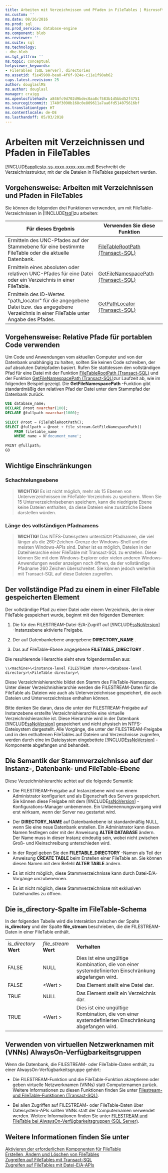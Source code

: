 ```yaml
---
title: Arbeiten mit Verzeichnissen und Pfaden in FileTables | Microsoft-Dokumentation
ms.custom: ''
ms.date: 08/26/2016
ms.prod: sql
ms.prod_service: database-engine
ms.component: blob
ms.reviewer: ''
ms.suite: sql
ms.technology:
- dbe-blob
ms.tgt_pltfrm: ''
ms.topic: conceptual
helpviewer_keywords:
- FileTables [SQL Server], directories
ms.assetid: f1e45900-bea0-4f6f-924e-c11e1f98ab62
caps.latest.revision: 25
author: douglaslMS
ms.author: douglasl
manager: craigg
ms.openlocfilehash: a846fc9d702d9bdec0aa8cf583b1d5bbd52f4751
ms.sourcegitcommit: 1740f3090b168c0e809611a7aa6fd514075616bf
ms.translationtype: HT
ms.contentlocale: de-DE
ms.lasthandoff: 05/03/2018
---
```

# <a name="work-with-directories-and-paths-in-filetables"></a>Arbeiten mit Verzeichnissen und Pfaden in FileTables
[!INCLUDE[appliesto-ss-xxxx-xxxx-xxx-md](../../includes/appliesto-ss-xxxx-xxxx-xxx-md.md)]
  Beschreibt die Verzeichnisstruktur, mit der die Dateien in FileTables gespeichert werden.  
  
##  <a name="HowToDirectories"></a> Vorgehensweise: Arbeiten mit Verzeichnissen und Pfaden in FileTables  
 Sie können die folgenden drei Funktionen verwenden, um mit FileTable-Verzeichnissen in [!INCLUDE[tsql](../../includes/tsql-md.md)]zu arbeiten:  
  
|Für dieses Ergebnis|Verwenden Sie diese Funktion|  
|------------------------|-----------------------|  
|Ermitteln des UNC-Pfades auf der Stammebene für eine bestimmte FileTable oder die aktuelle Datenbank.|[FileTableRootPath &#40;Transact-SQL&#41;](../../relational-databases/system-functions/filetablerootpath-transact-sql.md)|  
|Ermitteln eines absoluten oder relativen UNC-Pfades für eine Datei oder ein Verzeichnis in einer FileTable.|[GetFileNamespacePath &#40;Transact-SQL&#41;](../../relational-databases/system-functions/getfilenamespacepath-transact-sql.md)|  
|Ermitteln des ID-Wertes "path_locator" für die angegebene Datei bzw. das angegebene Verzeichnis in einer FileTable unter Angabe des Pfades.|[GetPathLocator &#40;Transact-SQL&#41;](../../relational-databases/system-functions/getpathlocator-transact-sql.md)|  
  
##  <a name="BestPracticeRelativePaths"></a> Vorgehensweise: Relative Pfade für portablen Code verwenden  
 Um Code und Anwendungen vom aktuellen Computer und von der Datenbank unabhängig zu halten, sollten Sie keinen Code schreiben, der auf absoluten Dateipfaden basiert. Rufen Sie stattdessen den vollständigen Pfad für eine Datei mit der Funktion [FileTableRootPath &#40;Transact-SQL&#41;](../../relational-databases/system-functions/filetablerootpath-transact-sql.md) und der Funktion [GetFileNamespacePath &#40;Transact-SQL&#41;](../../relational-databases/system-functions/getfilenamespacepath-transact-sql.md)zur Laufzeit ab, wie im folgenden Beispiel gezeigt. Die **GetFileNamespacePath** -Funktion gibt standardmäßig den relativen Pfad der Datei unter dem Stammpfad der Datenbank zurück.  
  
```sql  
USE database_name;  
DECLARE @root nvarchar(100);  
DECLARE @fullpath nvarchar(1000);  
  
SELECT @root = FileTableRootPath();  
SELECT @fullpath = @root + file_stream.GetFileNamespacePath()  
    FROM filetable_name  
    WHERE name = N'document_name';  
  
PRINT @fullpath;  
GO  
```  
  
##  <a name="restrictions"></a> Wichtige Einschränkungen  
  
###  <a name="nesting"></a> Schachtelungsebene  
  
> **WICHTIG!** Es ist nicht möglich, mehr als 15 Ebenen von Unterverzeichnissen im FileTable-Verzeichnis zu speichern. Wenn Sie 15 Unterverzeichnisebenen speichern, kann die niedrigste Ebene keine Dateien enthalten, da diese Dateien eine zusätzliche Ebene darstellen würden.  
  
###  <a name="fqnlength"></a> Länge des vollständigen Pfadnamens  
  
> **WICHTIG!** Das NTFS-Dateisystem unterstützt Pfadnamen, die viel länger als die 260-Zeichen-Grenze der Windows-Shell und der meisten Windows-APIs sind. Daher ist es möglich, Dateien in der Dateihierarchie einer FileTable mit Transact-SQL zu erstellen. Diese können Sie mit dem Windows-Explorer oder vielen anderen Windows-Anwendungen weder anzeigen noch öffnen, da der vollständige Pfadname 260 Zeichen überschreitet. Sie können jedoch weiterhin mit Transact-SQL auf diese Dateien zugreifen.  
  
##  <a name="fullpath"></a> Der vollständige Pfad zu einem in einer FileTable gespeicherten Element  
 Der vollständige Pfad zu einer Datei oder einem Verzeichnis, der in einer FileTable gespeichert wurde, beginnt mit den folgenden Elementen:  
  
1.  Die für den FILESTREAM-Datei-E/A-Zugriff auf [!INCLUDE[ssNoVersion](../../includes/ssnoversion-md.md)] -Instanzebene aktivierte Freigabe.  
  
2.  Der auf Datenbankebene angegebene **DIRECTORY_NAME** .  
  
3.  Das auf FileTable-Ebene angegebene **FILETABLE_DIRECTORY** .  
  
 Die resultierende Hierarchie sieht etwa folgendermaßen aus:  
  
 `\\<machine>\<instance-level FILESTREAM share>\<database-level directory>\<FileTable directory>\`  
  
 Diese Verzeichnishierarchie bildet den Stamm des FileTable-Namespace. Unter dieser Verzeichnishierarchie werden die FILESTREAM-Daten für die FileTable als Dateien wie auch als Unterverzeichnisse gespeichert, die auch Dateien und Unterverzeichnisse enthalten können.  
  
 Bitte denken Sie daran, dass die unter der FILESTREAM-Freigabe auf Instanzebene erstellte Verzeichnishierarchie eine virtuelle Verzeichnishierarchie ist. Diese Hierarchie wird in der Datenbank [!INCLUDE[ssNoVersion](../../includes/ssnoversion-md.md)] gespeichert und nicht physisch im NTFS-Dateisystem dargestellt. Alle Vorgänge, die unter der FILESTREAM-Freigabe und in den enthaltenen FileTables auf Dateien und Verzeichnisse zugreifen, werden durch eine im Dateisystem eingebettete [!INCLUDE[ssNoVersion](../../includes/ssnoversion-md.md)] -Komponente abgefangen und behandelt.  
  
##  <a name="roots"></a> Die Semantik der Stammverzeichnisse auf der Instanz-, Datenbank- und FileTable-Ebene  
 Diese Verzeichnishierarchie achtet auf die folgende Semantik:  
  
-   Die FILESTREAM-Freigabe auf Instanzebene wird von einem Administrator konfiguriert und als Eigenschaft des Servers gespeichert. Sie können diese Freigabe mit dem [!INCLUDE[ssNoVersion](../../includes/ssnoversion-md.md)] -Konfigurations-Manager umbenennen. Ein Umbenennungsvorgang wird erst wirksam, wenn der Server neu gestartet wird.  
  
-   Der **DIRECTORY_NAME** auf Datenbankebene ist standardmäßig NULL, wenn Sie eine neue Datenbank erstellen. Ein Administrator kann diesen Namen festlegen oder mit der Anweisung **ALTER DATABASE** ändern. Der Name muss in dieser Instanz eindeutig sein, wobei nicht zwischen Groß- und Kleinschreibung unterschieden wird.  
  
-   In der Regel geben Sie den **FILETABLE_DIRECTORY** -Namen als Teil der Anweisung **CREATE TABLE** beim Erstellen einer FileTable an. Sie können diesen Namen mit dem Befehl **ALTER TABLE** ändern.  
  
-   Es ist nicht möglich, diese Stammverzeichnisse kann durch Datei-E/A-Vorgänge umzubenennen.  
  
-   Es ist nicht möglich, diese Stammverzeichnisse mit exklusiven Dateihandles zu öffnen.  
  
##  <a name="is_directory"></a> Die is_directory-Spalte im FileTable-Schema  
 In der folgenden Tabelle wird die Interaktion zwischen der Spalte **is_directory** und der Spalte **file_stream** beschrieben, die die FILESTREAM-Daten in einer FileTable enthält.  
  
||||  
|-|-|-|  
|*is_directory* **Wert**|*file_stream* **Wert**|**Verhalten**|  
|FALSE|NULL|Dies ist eine ungültige Kombination, die von einer systemdefinierten Einschränkung abgefangen wird.|  
|FALSE|\<Wert >|Das Element stellt eine Datei dar.|  
|TRUE|NULL|Das Element stellt ein Verzeichnis dar.|  
|TRUE|\<Wert >|Dies ist eine ungültige Kombination, die von einer systemdefinierten Einschränkung abgefangen wird.|  
  
##  <a name="alwayson"></a> Verwenden von virtuellen Netzwerknamen mit (VNNs) AlwaysOn-Verfügbarkeitsgruppen  
 Wenn die Datenbank, die FILESTREAM- oder FileTable-Daten enthält, zu einer AlwaysOn-Verfügbarkeitsgruppe gehört:  
  
-   Die FILESTREAM-Funktion und die FileTable-Funktion akzeptieren oder geben virtuelle Netzwerknamen (VNNs) statt Computernamen zurück. Weitere Informationen zu diesen Funktionen finden Sie unter [Filestream- und FileTable-Funktionen &#40;Transact-SQL&#41;](../../relational-databases/system-functions/filestream-and-filetable-functions-transact-sql.md).  
  
-   Bei allen Zugriffen auf FILESTREAM- oder FileTable-Daten über Dateisystem-APIs sollten VNNs statt der Computernamen verwendet werden. Weitere Informationen finden Sie unter [FILESTREAM und FileTable bei AlwaysOn-Verfügbarkeitsgruppen &#40;SQL Server&#41;](../../database-engine/availability-groups/windows/filestream-and-filetable-with-always-on-availability-groups-sql-server.md).  
  
## <a name="see-also"></a>Weitere Informationen finden Sie unter  
 [Aktivieren der erforderlichen Komponenten für FileTable](../../relational-databases/blob/enable-the-prerequisites-for-filetable.md)   
 [Erstellen, Ändern und Löschen von FileTables](../../relational-databases/blob/create-alter-and-drop-filetables.md)   
 [Zugreifen auf FileTables mit Transact-SQL](../../relational-databases/blob/access-filetables-with-transact-sql.md)   
 [Zugreifen auf FileTables mit Datei-E/A-APIs](../../relational-databases/blob/access-filetables-with-file-input-output-apis.md)  
  
  
